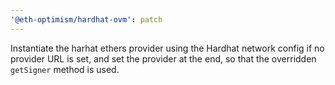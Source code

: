 ```yaml
---
'@eth-optimism/hardhat-ovm': patch
---
```


Instantiate the harhat ethers provider using the Hardhat network config if no provider URL is set, and set the provider at the end, so that the overridden `getSigner` method is used. 
